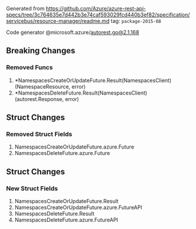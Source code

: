 Generated from https://github.com/Azure/azure-rest-api-specs/tree/3c764635e7d442b3e74caf593029fcd440b3ef82/specification/servicebus/resource-manager/readme.md tag: `package-2015-08`

Code generator @microsoft.azure/autorest.go@2.1.168

## Breaking Changes

### Removed Funcs

1. *NamespacesCreateOrUpdateFuture.Result(NamespacesClient) (NamespaceResource, error)
1. *NamespacesDeleteFuture.Result(NamespacesClient) (autorest.Response, error)

## Struct Changes

### Removed Struct Fields

1. NamespacesCreateOrUpdateFuture.azure.Future
1. NamespacesDeleteFuture.azure.Future

## Struct Changes

### New Struct Fields

1. NamespacesCreateOrUpdateFuture.Result
1. NamespacesCreateOrUpdateFuture.azure.FutureAPI
1. NamespacesDeleteFuture.Result
1. NamespacesDeleteFuture.azure.FutureAPI
